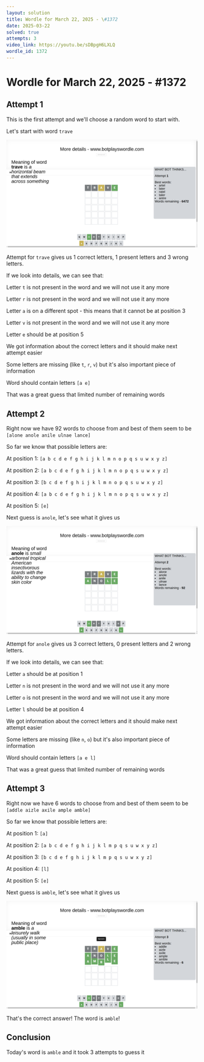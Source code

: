 ```yaml
---
layout: solution
title: Wordle for March 22, 2025 - \#1372
date: 2025-03-22
solved: true
attempts: 3
video_link: https://youtu.be/sDBpgH6LXLQ
wordle_id: 1372
---
```


# Wordle for March 22, 2025 - \#1372

## Attempt 1

This is the first attempt and we'll choose a random word to start with.

Let's start with word `trave`

![Attempt 1](2025-03-22/attempt-1.png)

Attempt for `trave` gives us 1 correct letters, 1 present letters and 3 wrong letters.

If we look into details, we can see that:

Letter `t` is not present in the word and we will not use it any more

Letter `r` is not present in the word and we will not use it any more

Letter `a` is on a different spot - this means that it cannot be at position 3

Letter `v` is not present in the word and we will not use it any more

Letter `e` should be at position 5

We got information about the correct letters and it should make next attempt easier

Some letters are missing (like `t`, `r`, `v`) but it's also important piece of information

Word should contain letters `[a e]`

That was a great guess that limited number of remaining words



## Attempt 2

Right now we have 92 words to choose from and best of them seem to be `[alone anole anile ulnae lance]`

So far we know that possible letters are:

At position 1: `[a b c d e f g h i j k l m n o p q s u w x y z]`

At position 2: `[a b c d e f g h i j k l m n o p q s u w x y z]`

At position 3: `[b c d e f g h i j k l m n o p q s u w x y z]`

At position 4: `[a b c d e f g h i j k l m n o p q s u w x y z]`

At position 5: `[e]`

Next guess is `anole`, let's see what it gives us

![Attempt 2](2025-03-22/attempt-2.png)

Attempt for `anole` gives us 3 correct letters, 0 present letters and 2 wrong letters.

If we look into details, we can see that:

Letter `a` should be at position 1

Letter `n` is not present in the word and we will not use it any more

Letter `o` is not present in the word and we will not use it any more

Letter `l` should be at position 4

We got information about the correct letters and it should make next attempt easier

Some letters are missing (like `n`, `o`) but it's also important piece of information

Word should contain letters `[a e l]`

That was a great guess that limited number of remaining words



## Attempt 3

Right now we have 6 words to choose from and best of them seem to be `[addle aizle axile ample amble]`

So far we know that possible letters are:

At position 1: `[a]`

At position 2: `[a b c d e f g h i j k l m p q s u w x y z]`

At position 3: `[b c d e f g h i j k l m p q s u w x y z]`

At position 4: `[l]`

At position 5: `[e]`

Next guess is `amble`, let's see what it gives us

![Attempt 3](2025-03-22/attempt-3.png)

That's the correct answer! The word is `amble`!

## Conclusion

Today's word is `amble` and it took 3 attempts to guess it

